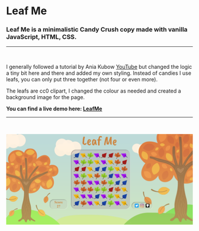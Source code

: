 # Leaf Me

### Leaf Me is a minimalistic Candy Crush copy made with vanilla JavaScript, HTML, CSS.

---

<br>

I generally followed a tutorial by Ania Kubow [YouTube](https://www.youtube.com/watch?v=XD5sZWxwJUk) but changed the logic a tiny bit here and there and added my own styling.
Instead of candies I use leafs, you can only put three together (not four or even more).

The leafs are cc0 clipart, I changed the colour as needed and created a background image for the page.

**You can find a live demo here: [LeafMe](https://leaf-me.vercel.app/)**

---

<br>

![ScreenshotLeafMe](./assets/Screenshot%20Leaf%20Me.png)
